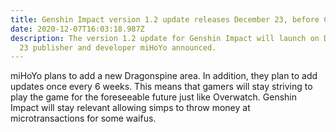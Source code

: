 ```yaml
---
title: Genshin Impact version 1.2 update releases December 23, before Christmas
date: 2020-12-07T16:03:18.987Z
description: The version 1.2 update for Genshin Impact will launch on December
  23 publisher and developer miHoYo announced.
---
```

<!--StartFragment-->

miHoYo plans to add a new Dragonspine area. In addition, they plan to add updates once every 6 weeks. This means that gamers will stay striving to play the game for the foreseeable future just like Overwatch. Genshin Impact will stay relevant allowing simps to throw money at microtransactions for some waifus.

<!--EndFragment-->